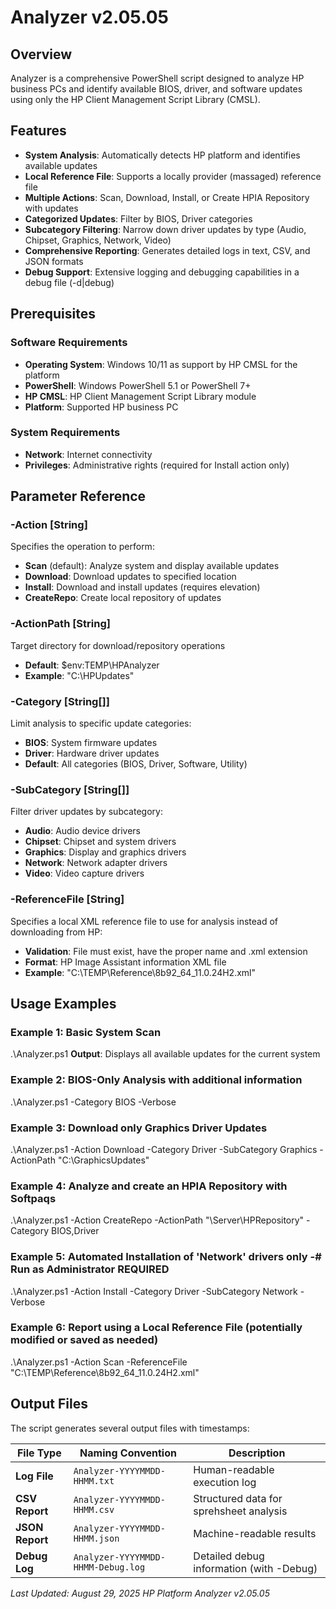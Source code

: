 ﻿# Analyzer v2.05.05

## Overview

Analyzer is a comprehensive PowerShell script designed to analyze HP business PCs and identify available BIOS, driver, and software updates using only the HP Client Management Script Library (CMSL).

## Features

- **System Analysis**: Automatically detects HP platform and identifies available updates
- **Local Reference File**: Supports a locally provider (massaged) reference file
- **Multiple Actions**: Scan, Download, Install, or Create HPIA Repository with updates
- **Categorized Updates**: Filter by BIOS, Driver categories
- **Subcategory Filtering**: Narrow down driver updates by type (Audio, Chipset, Graphics, Network, Video)
- **Comprehensive Reporting**: Generates detailed logs in text, CSV, and JSON formats
- **Debug Support**: Extensive logging and debugging capabilities in a debug file (-d|debug)

## Prerequisites

### Software Requirements
- **Operating System**: Windows 10/11 as support by HP CMSL for the platform
- **PowerShell**: Windows PowerShell 5.1 or PowerShell 7+
- **HP CMSL**: HP Client Management Script Library module
- **Platform**: Supported HP business PC

### System Requirements
- **Network**: Internet connectivity
- **Privileges**: Administrative rights (required for Install action only)

## Parameter Reference

### -Action [String]
Specifies the operation to perform:
- **Scan** (default): Analyze system and display available updates
- **Download**: Download updates to specified location
- **Install**: Download and install updates (requires elevation)
- **CreateRepo**: Create local repository of updates

### -ActionPath [String]
Target directory for download/repository operations
- **Default**: $env:TEMP\HPAnalyzer
- **Example**: "C:\HPUpdates"

### -Category [String[]]
Limit analysis to specific update categories:
- **BIOS**: System firmware updates
- **Driver**: Hardware driver updates
- **Default**: All categories (BIOS, Driver, Software, Utility)

### -SubCategory [String[]]
Filter driver updates by subcategory:
- **Audio**: Audio device drivers
- **Chipset**: Chipset and system drivers  
- **Graphics**: Display and graphics drivers
- **Network**: Network adapter drivers
- **Video**: Video capture drivers

### -ReferenceFile [String]
Specifies a local XML reference file to use for analysis instead of downloading from HP:
- **Validation**: File must exist, have the proper name and .xml extension
- **Format**: HP Image Assistant information XML file
- **Example**: "C:\TEMP\Reference\8b92_64_11.0.24H2.xml"

## Usage Examples

### Example 1: Basic System Scan
.\Analyzer.ps1
**Output**: Displays all available updates for the current system

### Example 2: BIOS-Only Analysis with additional information
.\Analyzer.ps1 -Category BIOS -Verbose

### Example 3: Download only Graphics Driver Updates
.\Analyzer.ps1 -Action Download -Category Driver -SubCategory Graphics -ActionPath "C:\GraphicsUpdates"

### Example 4: Analyze and create an HPIA Repository with Softpaqs
.\Analyzer.ps1 -Action CreateRepo -ActionPath "\\Server\HPRepository" -Category BIOS,Driver

### Example 5: Automated Installation of 'Network' drivers only -# Run as Administrator REQUIRED
.\Analyzer.ps1 -Action Install -Category Driver -SubCategory Network -Verbose

### Example 6: Report using a Local Reference File (potentially modified or saved as needed)
.\Analyzer.ps1 -Action Scan -ReferenceFile "C:\TEMP\Reference\8b92_64_11.0.24H2.xml"

## Output Files

The script generates several output files with timestamps:

| File Type       | Naming Convention                  | Description                             |
|-----------------|------------------------------------|-----------------------------------------|
| **Log File**    | `Analyzer-YYYYMMDD-HHMM.txt`       | Human-readable execution log            |
| **CSV Report**  | `Analyzer-YYYYMMDD-HHMM.csv`       | Structured data for sprehsheet analysis |
| **JSON Report** | `Analyzer-YYYYMMDD-HHMM.json`      | Machine-readable results                |
| **Debug Log**   | `Analyzer-YYYYMMDD-HHMM-Debug.log` | Detailed debug information (with -Debug)|

*Last Updated: August 29, 2025*
*HP Platform Analyzer v2.05.05*
